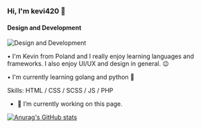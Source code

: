 ### Hi, I'm kevi420 👋
#### Design and Development
![Design and Development](https://teeltechcanada.com/2015/wp-content/uploads/2017/07/hacker-banner.jpg)

• I'm Kevin from Poland and I really enjoy learning languages and frameworks. I also enjoy UI/UX and design in general. 😉

• I'm currently learning golang and python 👀

Skills: HTML / CSS / SCSS / JS / PHP

- 🔭 I’m currently working on this page. 

[![Anurag's GitHub stats](https://github-readme-stats.vercel.app/api?username=keVi420)](https://github.com/anuraghazra/github-readme-stats)

